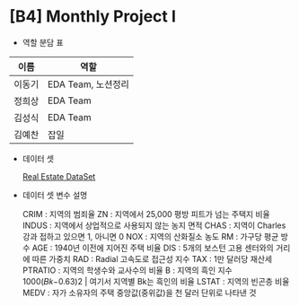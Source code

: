 # [B4] Monthly Project I

- 역할 분담 표

| 이름 | 역할 |
| --- | --- |
| 이동기 | EDA Team, 노션정리 |
| 정희상 | EDA Team |
| 김성식 | EDA Team |
| 김예찬 | 잡일 |

- 데이터 셋
  
  [Real Estate DataSet](https://www.kaggle.com/datasets/arslanali4343/real-estate-dataset)

  
- 데이터 셋 변수 설명

  
  CRIM : 지역의 범죄율
  ZN : 지역에서 25,000 평방 피트가 넘는 주택지 비율
  INDUS : 지역에서 상업적으로 사용되지 않는 농지 면적
  CHAS : 지역이 Charles 강과 접하고 있으면 1, 아니면 0
  NOX : 지역의 산화질소 농도
  RM : 가구당 평균 방 수
  AGE : 1940년 이전에 지어진 주택 비율
  DIS : 5개의 보스턴 고용 센터와의 거리에 따른 가중치
  RAD : Radial 고속도로 접근성 지수
  TAX : 1만 달러당 재산세
  PTRATIO : 지역의 학생수와 교사수의 비율
  B : 지역의 흑인 지수  1000(𝐵𝑘−0.63)2
    | 여기서 지역별 Bk는 흑인의 비율
  LSTAT : 지역의 빈곤층 비율
  MEDV : 자가 소유자의 주택 중앙값(중위값)을 천 달러 단위로 나타낸 것
